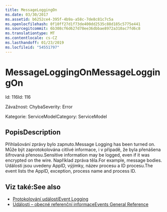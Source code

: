 ```yaml
---
title: MessageLoggingOn
ms.date: 03/30/2017
ms.assetid: b6252ce4-395f-4b9a-a58c-7de8c81c7c5a
ms.openlocfilehash: 0f10ff27d1f73de400dd2535c88d185c5775e441
ms.sourcegitcommit: 6b308cf6d627d78ee36dbbae8972a310ac7fd6c8
ms.translationtype: MT
ms.contentlocale: cs-CZ
ms.lasthandoff: 01/23/2019
ms.locfileid: "54551797"
---
```

# <a name="messageloggingon"></a><span data-ttu-id="fcfe6-102">MessageLoggingOn</span><span class="sxs-lookup"><span data-stu-id="fcfe6-102">MessageLoggingOn</span></span>
<span data-ttu-id="fcfe6-103">Id: 116</span><span class="sxs-lookup"><span data-stu-id="fcfe6-103">Id: 116</span></span>  
  
 <span data-ttu-id="fcfe6-104">Závažnost: Chyba</span><span class="sxs-lookup"><span data-stu-id="fcfe6-104">Severity: Error</span></span>  
  
 <span data-ttu-id="fcfe6-105">Kategorie: ServiceModel</span><span class="sxs-lookup"><span data-stu-id="fcfe6-105">Category: ServiceModel</span></span>  
  
## <a name="description"></a><span data-ttu-id="fcfe6-106">Popis</span><span class="sxs-lookup"><span data-stu-id="fcfe6-106">Description</span></span>  
 <span data-ttu-id="fcfe6-107">Přihlašování zprávy bylo zapnuto.</span><span class="sxs-lookup"><span data-stu-id="fcfe6-107">Message Logging has been turned on.</span></span> <span data-ttu-id="fcfe6-108">Může být zaprotokolována citlivé informace, i v případě, že byla přenášena šifrovaná přenosu.</span><span class="sxs-lookup"><span data-stu-id="fcfe6-108">Sensitive information may be logged, even if it was encrypted on the wire.</span></span> <span data-ttu-id="fcfe6-109">Například zpráva těla.</span><span class="sxs-lookup"><span data-stu-id="fcfe6-109">For example, message bodies.</span></span> <span data-ttu-id="fcfe6-110">Události jsou uvedeny AppID, výjimky, název procesu a ID procesu.</span><span class="sxs-lookup"><span data-stu-id="fcfe6-110">The event lists the AppID, exception, process name and process ID.</span></span>  
  
## <a name="see-also"></a><span data-ttu-id="fcfe6-111">Viz také:</span><span class="sxs-lookup"><span data-stu-id="fcfe6-111">See also</span></span>
- [<span data-ttu-id="fcfe6-112">Protokolování událostí</span><span class="sxs-lookup"><span data-stu-id="fcfe6-112">Event Logging</span></span>](../../../../../docs/framework/wcf/diagnostics/event-logging/index.md)
- [<span data-ttu-id="fcfe6-113">Události – obecné referenční informace</span><span class="sxs-lookup"><span data-stu-id="fcfe6-113">Events General Reference</span></span>](../../../../../docs/framework/wcf/diagnostics/event-logging/events-general-reference.md)
